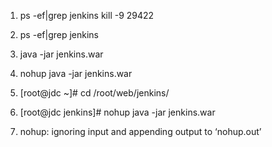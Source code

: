 1.  ps -ef\|grep jenkins
    kill -9 29422

2.  ps -ef\|grep jenkins

3.  java -jar jenkins.war

4. nohup java -jar jenkins.war

5. \[root@jdc ~\]\# cd /root/web/jenkins/

6. \[root@jdc jenkins\]\# nohup java -jar jenkins.war

7. nohup: ignoring input and appending output to ‘nohup.out’

   

   


